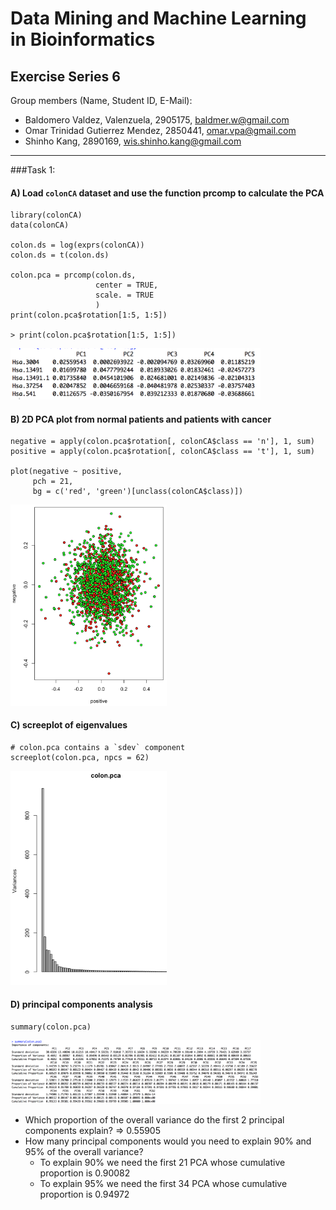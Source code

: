 # Data Mining and Machine Learning in Bioinformatics  
## Exercise Series 6

Group members (Name, Student ID, E-Mail):  

* Baldomero Valdez,  Valenzuela, 2905175, baldmer.w@gmail.com
* Omar Trinidad Gutierrez Mendez, 2850441, omar.vpa@gmail.com
* Shinho Kang, 2890169, wis.shinho.kang@gmail.com

- - -
###Task 1:	
#### A) Load `colonCA` dataset and use the function prcomp to calculate the PCA

	library(colonCA)
	data(colonCA)
	
	colon.ds = log(exprs(colonCA))
	colon.ds = t(colon.ds)
	
	colon.pca = prcomp(colon.ds,
	                   center = TRUE,
	                   scale. = TRUE
	                   )
	print(colon.pca$rotation[1:5, 1:5])
	
	> print(colon.pca$rotation[1:5, 1:5])

<img src="1a.png" style="width: 400px;"/>

#### B) 2D PCA plot from normal patients and patients with cancer

	negative = apply(colon.pca$rotation[, colonCA$class == 'n'], 1, sum)
	positive = apply(colon.pca$rotation[, colonCA$class == 't'], 1, sum)
	
	plot(negative ~ positive,
	     pch = 21,
	     bg = c('red', 'green')[unclass(colonCA$class)])

<img src="1b.png" style="width: 250px;"/>

#### C) screeplot of eigenvalues

	# colon.pca contains a `sdev` component
	screeplot(colon.pca, npcs = 62)

<img src="1c.png" style="width: 250px;"/>

#### D) principal components analysis
	summary(colon.pca)

<img src="1d.png" style="width: 400px;"/>

* Which proportion of the overall variance do the first 2 principal components explain?  => 0.55905
* How many principal components would you need to explain 90% and 95% of the overall variance?
	* To explain 90% we need the first 21 PCA whose cumulative proportion is 0.90082
	* To explain 95% we need the first 34 PCA whose cumulative proportion is 0.94972